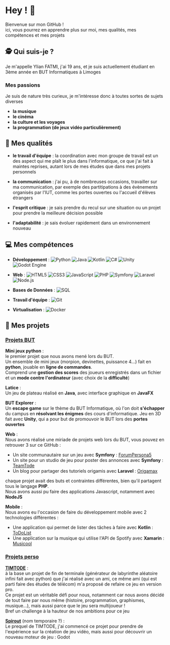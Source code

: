 # Hey ! 👋

Bienvenue sur mon GitHub !  
ici, vous pourrez en apprendre plus sur moi, mes qualités, mes compétences et mes projets

## 🕵 Qui suis-je ?

Je m'appelle Ylian FATMI, j'ai 19 ans, et je suis actuellement étudiant en 3ème année en BUT Informatiques à Limoges

### Mes passions
Je suis de nature très curieux, je m'intéresse donc à toutes sortes de sujets diverses  
- **la musique**  
- **le cinéma**
- **la culture et les voyages**
- **la programmation (de jeux vidéo particulièrement)**



## 💪 Mes qualités

- **le travail d'équipe** : la coordination avec mon groupe de travail est un des aspect qui me plaît le plus dans l'informatique, ce que j'ai fait à maintes reprises, autant lors de mes études que dans mes projets personnels

- **la communication** : j'ai pu, à de nombreuses occasions, travailler sur ma communication, par exemple des partitipations à des évènements organisés par l'IUT, comme les portes ouvertes ou l'accueil d'élèves étrangers

- **l'esprit critique** : je sais prendre du recul sur une situation ou un projet pour prendre la meilleure décision possible

- **l'adaptabilité** : je sais évoluer rapidement dans un environnement nouveau 

## 💻 Mes compétences

- **Développement** : 
![Python](https://img.shields.io/badge/Python-3776AB?style=flat&logo=python&logoColor=white)
![Java](https://img.shields.io/badge/java-%23ED8B00.svg?style=flat&logo=openjdk&logoColor=white)
![Kotlin](https://img.shields.io/badge/kotlin-%237F52FF.svg?style=flat&logo=kotlin&logoColor=white)
![C#](https://img.shields.io/badge/c%23-%23239120.svg?style=flat&logo=c-sharp&logoColor=white)
![Unity](https://img.shields.io/badge/unity-%23000000.svg?style=flat&logo=unity&logoColor=white)
![Godot Engine](https://img.shields.io/badge/GODOT-%23FFFFFF.svg?style=flat&logo=godot-engine)

- **Web** : 
![HTML5](https://img.shields.io/badge/HTML5-E34F26?style=flat&logo=html5&logoColor=white) 
![CSS3](https://img.shields.io/badge/CSS3-1572B6?style=flat&logo=css3&logoColor=white) 
![JavaScript](https://img.shields.io/badge/JavaScript-F7DF1E?style=flat&logo=javascript&logoColor=black) 
![PHP](https://img.shields.io/badge/PHP-777BB4?style=flat&logo=php&logoColor=white) 
![Symfony](https://img.shields.io/badge/Symfony-000000?style=flat&logo=symfony&logoColor=white) 
![Laravel](https://img.shields.io/badge/Laravel-FF2D20?style=flat&logo=laravel&logoColor=white) 
![Node.js](https://img.shields.io/badge/Node.js-339933?style=flat&logo=node.js&logoColor=white)

- **Bases de Données** : 
![SQL](https://img.shields.io/badge/SQL-4479A1?style=flat&logo=postgresql&logoColor=white)

- **Travail d'équipe** : 
![Git](https://img.shields.io/badge/Git-F05032?style=flat&logo=git&logoColor=white)

- **Virtualisation** : 
![Docker](https://img.shields.io/badge/Docker-2496ED?style=flat&logo=docker&logoColor=white)

## 🚀 Mes projets
### <ins>Projets BUT</ins>



**Mini jeux python** :  
le premier projet que nous avons mené lors du BUT.  
Un ensemble de mini jeux (morpion, devinettes, puissance 4...) fait en **python**, jouable en **ligne de commandes**.  
Comprend une **gestion des scores** des joueurs enregistrés dans un fichier et un **mode contre l'ordinateur** (avec choix de la **difficulté**)

**Latice** :  
Un jeu de plateau réalisé en **Java**, avec interface graphique en **JavaFX**  


**BUT Explorer** :  
Un **escape game** sur le thème du BUT Informatique, où l'on doit **s'échapper** du campus en **résolvant les énigmes** des cours d'informatique.
Jeu en 3D fait avec **Unity**, qui a pour but de promouvoir le BUT lors des **portes ouvertes**

**Web** :  
Nous avons réalisé une miriade de projets web lors du BUT, vous pouvez en retrouver 3 sur ce GitHub :  
- Un site communautaire sur un jeu avec **Symfony** : [ForumPersona5](https://github.com/YlianF/ForumPersona5)  
- Un site pour un studio de jeu pour poster des annonces avec **Symfony** : [TeamTode](https://github.com/YlianF/TeamTode)  
- Un blog pour partager des tutoriels origamis avec **Laravel** : [Origamax](https://github.com/YlianF/Origamax)

chaque projet avait des buts et contraintes différentes, bien qu'il partagent tous le langage **PHP**.  
Nous avons aussi pu faire des applications Javascript, notamment avec **NodeJS**

**Mobile** :   
Nous avons eu l'occasion de faire du développement mobile avec 2 technologies différentes :
- Une application qui permet de lister des tâches à faire avec **Kotlin** : [ToDoList](https://github.com/YlianF/ToDoList)
- Une application sur la musique qui utilise l'API de Spotify avec **Xamarin** : [Musicool](https://github.com/YlianF/Musicool)

### <ins>Projets perso</ins>

**[TIMTODE](https://github.com/YlianF/TIMTODE)** :  
à la base un projet de fin de terminale (générateur de labyrinthe aléatoire infini fait avec python) que j'ai réalisé avec un ami, ce même ami (qui est parti faire des études de télécom) m'a proposé de refaire ce jeu en version pro.  
Ce projet est un véritable défi pour nous, notamment car nous avons décidé de tout faire par nous même (histoire, programmation, graphismes, musique...), mais aussi parce que le jeu sera multijoueur !  
Bref un challenge à la hauteur de nos ambitions pour ce jeu

**[Spirout](https://github.com/YlianF/Spirout)** (nom temporaire ?) :  
Le prequel de TIMTODE, j'ai commencé ce projet pour prendre de l'expérience sur la création de jeu vidéo, mais aussi pour découvrir un nouveau moteur de jeu : Godot  